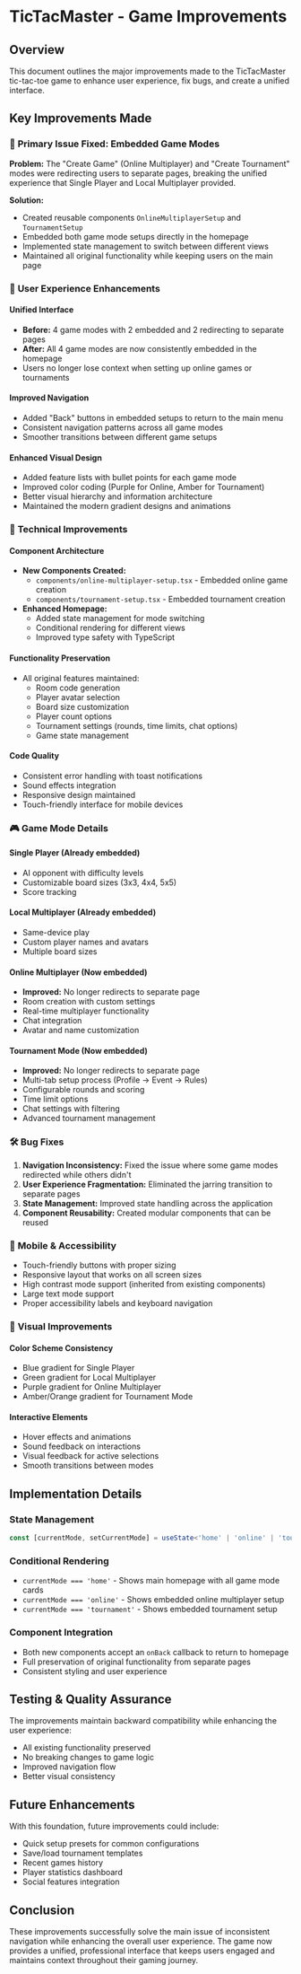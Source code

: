 # TicTacMaster - Game Improvements

## Overview
This document outlines the major improvements made to the TicTacMaster tic-tac-toe game to enhance user experience, fix bugs, and create a unified interface.

## Key Improvements Made

### 🎯 **Primary Issue Fixed: Embedded Game Modes**

**Problem:** The "Create Game" (Online Multiplayer) and "Create Tournament" modes were redirecting users to separate pages, breaking the unified experience that Single Player and Local Multiplayer provided.

**Solution:** 
- Created reusable components `OnlineMultiplayerSetup` and `TournamentSetup`
- Embedded both game mode setups directly in the homepage
- Implemented state management to switch between different views
- Maintained all original functionality while keeping users on the main page

### 🚀 **User Experience Enhancements**

#### Unified Interface
- **Before:** 4 game modes with 2 embedded and 2 redirecting to separate pages
- **After:** All 4 game modes are now consistently embedded in the homepage
- Users no longer lose context when setting up online games or tournaments

#### Improved Navigation
- Added "Back" buttons in embedded setups to return to the main menu
- Consistent navigation patterns across all game modes
- Smoother transitions between different game setups

#### Enhanced Visual Design
- Added feature lists with bullet points for each game mode
- Improved color coding (Purple for Online, Amber for Tournament)
- Better visual hierarchy and information architecture
- Maintained the modern gradient designs and animations

### 🔧 **Technical Improvements**

#### Component Architecture
- **New Components Created:**
  - `components/online-multiplayer-setup.tsx` - Embedded online game creation
  - `components/tournament-setup.tsx` - Embedded tournament creation
- **Enhanced Homepage:**
  - Added state management for mode switching
  - Conditional rendering for different views
  - Improved type safety with TypeScript

#### Functionality Preservation
- All original features maintained:
  - Room code generation
  - Player avatar selection
  - Board size customization
  - Player count options
  - Tournament settings (rounds, time limits, chat options)
  - Game state management

#### Code Quality
- Consistent error handling with toast notifications
- Sound effects integration
- Responsive design maintained
- Touch-friendly interface for mobile devices

### 🎮 **Game Mode Details**

#### Single Player (Already embedded)
- AI opponent with difficulty levels
- Customizable board sizes (3x3, 4x4, 5x5)
- Score tracking

#### Local Multiplayer (Already embedded)
- Same-device play
- Custom player names and avatars
- Multiple board sizes

#### Online Multiplayer (Now embedded)
- **Improved:** No longer redirects to separate page
- Room creation with custom settings
- Real-time multiplayer functionality
- Chat integration
- Avatar and name customization

#### Tournament Mode (Now embedded)
- **Improved:** No longer redirects to separate page
- Multi-tab setup process (Profile → Event → Rules)
- Configurable rounds and scoring
- Time limit options
- Chat settings with filtering
- Advanced tournament management

### 🛠 **Bug Fixes**

1. **Navigation Inconsistency:** Fixed the issue where some game modes redirected while others didn't
2. **User Experience Fragmentation:** Eliminated the jarring transition to separate pages
3. **State Management:** Improved state handling across the application
4. **Component Reusability:** Created modular components that can be reused

### 📱 **Mobile & Accessibility**

- Touch-friendly buttons with proper sizing
- Responsive layout that works on all screen sizes
- High contrast mode support (inherited from existing components)
- Large text mode support
- Proper accessibility labels and keyboard navigation

### 🎨 **Visual Improvements**

#### Color Scheme Consistency
- Blue gradient for Single Player
- Green gradient for Local Multiplayer  
- Purple gradient for Online Multiplayer
- Amber/Orange gradient for Tournament Mode

#### Interactive Elements
- Hover effects and animations
- Sound feedback on interactions
- Visual feedback for active selections
- Smooth transitions between modes

## Implementation Details

### State Management
```typescript
const [currentMode, setCurrentMode] = useState<'home' | 'online' | 'tournament'>('home')
```

### Conditional Rendering
- `currentMode === 'home'` - Shows main homepage with all game mode cards
- `currentMode === 'online'` - Shows embedded online multiplayer setup
- `currentMode === 'tournament'` - Shows embedded tournament setup

### Component Integration
- Both new components accept an `onBack` callback to return to homepage
- Full preservation of original functionality from separate pages
- Consistent styling and user experience

## Testing & Quality Assurance

The improvements maintain backward compatibility while enhancing the user experience:
- All existing functionality preserved
- No breaking changes to game logic
- Improved navigation flow
- Better visual consistency

## Future Enhancements

With this foundation, future improvements could include:
- Quick setup presets for common configurations
- Save/load tournament templates
- Recent games history
- Player statistics dashboard
- Social features integration

## Conclusion

These improvements successfully solve the main issue of inconsistent navigation while enhancing the overall user experience. The game now provides a unified, professional interface that keeps users engaged and maintains context throughout their gaming journey.